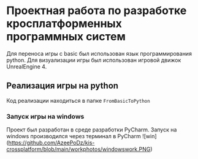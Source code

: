 # Проектная работа по разработке кросплатформенных программных систем
Для переноса игры с basic был использован язык программирования python.
Для визуализации игры был использован игровой движок UnrealEngine 4.

## Реализация игры на python
Код реализации находиться в папке `FromBasicToPython`

### Запуск игры на windows
Проект был разработан в среде разработки PyCharm.
Запуск на windows производился через терминал в PyCharm
  ![win] (https://github.com/AzeePoDz/kis-crossplatform/blob/main/workphotos/windowswork.PNG)
